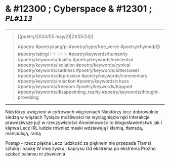 # & #12300 ; Cyberspace & #12301 ; *`PL#113`*

---

> [[poetry/2024/05 may/21|21/05/24]]
> 
> #poetry 
> #poetry/lang/pl 
> #poetry/type/free_verse 
> #poetry/rhymed/🟡 
> #poetry/rating/✨✨✨✨✨ 
> #poetry/keywords/humanity #poetry/keywords/duality #poetry/keywords/existential #poetry/keywords/isolation #poetry/keywords/cynical #poetry/keywords/sadness #poetry/keywords/bittersweet #poetry/keywords/depressive #poetry/keywords/commentary #poetry/keywords/rejection #poetry/keywords/chaos #poetry/keywords/freedom #poetry/keywords/trapped #poetry/keywords/disappointing_reality #poetry/keywords/thought-provoking 

---

Niektórzy uwięzieni w cyfrowych więzieniach 
Niektórzy lecz dobrowolnie siedzą w więzach
Tysiące możliwości na wyciągnięcie ręki
Interakcje prawdziwsze już w rzeczywistości
Anonimowość to błogosławieństwo jak i klątwa 
Lecz IRL ludzie również maski wdziewają
I kłamią, tłamszą, manipulują, ranią

Postęp - rzecz piękna 
Lecz ludzkość za pięknem nie przepada
Tłamsi sztukę i naukę
W imię zysku i kaprysu
Od ekstrema po ekstrema
Próżno szukać balansu ni zbawienia